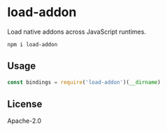 # load-addon

Load native addons across JavaScript runtimes.

```
npm i load-addon
```

## Usage

```js
const bindings = require('load-addon')(__dirname)
```

## License

Apache-2.0

